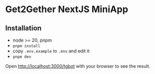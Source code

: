 # Get2Gether NextJS MiniApp

## Installation

* node >= 20, pnpm
* `pnpm install`
* copy `.env.example` to `.env` and edit it
* `pnpm dev`

Open [http://localhost:3000/tgbot](http://localhost:3000/tgbot) with your browser to see the result.
